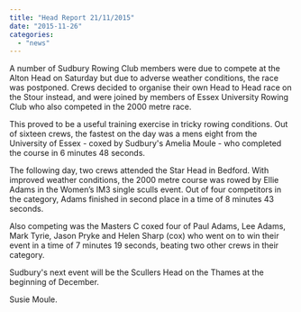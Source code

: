 ```yaml
---
title: "Head Report 21/11/2015"
date: "2015-11-26"
categories: 
  - "news"
---
```


A number of Sudbury Rowing Club members were due to compete at the Alton Head on Saturday but due to adverse weather conditions, the race was postponed. Crews decided to organise their own Head to Head race on the Stour instead, and were joined by members of Essex University Rowing Club who also competed in the 2000 metre race.

This proved to be a useful training exercise in tricky rowing conditions. Out of sixteen crews, the fastest on the day was a mens eight from the University of Essex - coxed by Sudbury's Amelia Moule - who completed the course in 6 minutes 48 seconds.

The following day, two crews attended the Star Head in Bedford. With improved weather conditions, the 2000 metre course was rowed by Ellie Adams in the Women’s IM3 single sculls event. Out of four competitors in the category, Adams finished in second place in a time of 8 minutes 43 seconds.

Also competing was the Masters C coxed four of Paul Adams, Lee Adams, Mark Tyrie, Jason Pryke and Helen Sharp (cox) who went on to win their event in a time of 7 minutes 19 seconds, beating two other crews in their category.

Sudbury's next event will be the Scullers Head on the Thames at the beginning of December.

Susie Moule.

